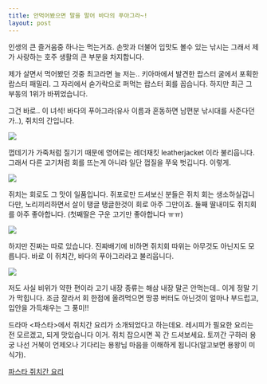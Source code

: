 ```yaml
---
title: 안먹어봤으면 말을 말어 바다의 푸아그라~! 
layout: post
---
```


인생의 큰 즐거움중 하나는 먹는거죠. 손맛과 더불어 입맛도 볼수 있는 낚시는 그래서 제가 사랑하는 호주 생활의 큰 부분을 차지합니다. 

제가 살면서 먹어봤던 것중 최고라면 늘 저는.. 키아마에서 발견한 랍스터 굴에서 포획한 랍스터 패밀리. 그 자리에서 숟가락으로 퍼먹는 랍스터 회를 꼽습니다. 하지만 최근 그 부동의 1위가 바뀌었습니다. 

그건 바로.. 이 녀석! 바다의 푸아그라(유사 이름과 혼동하면 남편분 낚시대를 사준다던가..), 쥐치의 간입니다. 

![](http://i.imgur.com/T0JAVce.jpg)

껍데기가 가죽처럼 질기기 때문에 영어로는 레더재킷 leatherjacket 이라 불리웁니다. 그래서 다른 고기처럼 회를 뜨는게 아니라 일단 껍질을 쭈욱 벗깁니다. 이렇게.

![](http://i.imgur.com/MKG0Fv7.jpg)

쥐치는 회로도 그 맛이 일품입니다. 쥐포로만 드셔보신 분들은 쥐치 회는 생소하실겁니다만, 노리끼리하면서 살이 탱글 탱글한것이 회로 아주 그만이죠. 둘째 딸내미도 쥐치회를 아주 좋아합니다. (첫째딸은 구운 고기만 좋아합니다 ㅠㅠ)

![](http://i.imgur.com/wTZZcxt.jpg)

하지만 진짜는 따로 있습니다. 진짜배기에 비하면 쥐치회 따위는 아무것도 아닌지도 모릅니다. 바로 이 쥐치간, 바다의 푸아그라라고 불리웁니다. 

![](http://i.imgur.com/Dho7Yf6.jpg)

저도 사실 비위가 약한 편이라 고기 내장 종류는 해삼 내장 말곤 안먹는데.. 이게 정말 기가 막힙니다. 조금 잘라서 회 한점에 올려먹으면 땅콩 버터도 아닌것이 얼마나 부드럽고, 입안을 가득채우는 그 풍미!! 

드라마 <파스타>에서 쥐치간 요리가 소개되었다고 하는데요. 레시피가 필요한 요리는 전 모르겠고, 되게 맛있습니다 이거. 쥐치 잡으시면 꼭 간 드셔보세요. 토끼간 구하러 용궁 나선 거북이 언제오나 기다리는 용왕님 마음을 이해하게 됩니다(알고보면 용왕이 미식가). 

[파스타 쥐치간 요리](http://enews.imbc.com/News/RetrieveNewsInfo/8431)

